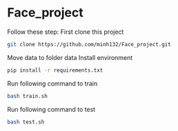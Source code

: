 # Face_project
Follow these step: 
First clone this project
```bash
git clone https://github.com/minh132/Face_project.git
```
Move data to folder data
Install environment
```bash
pip install -r requirements.txt
```
Run following command to train
```bash
bash train.sh
```
Run following command to test
```bash
bash test.sh
```
